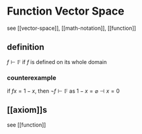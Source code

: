 # Function Vector Space

see [[vector-space]], [[math-notation]], [[function]]

## definition

$f \vdash \mathbb F$ if $f$ is defined on its whole domain

### counterexample

if $fx = 1 - x$, then $\lnot f \vdash \mathbb F$ as $1 - x = \varnothing \dashv x = 0$

## [[axiom]]s

see [[function]]
